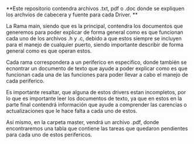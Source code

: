 **Este repositorio contendra archivos .txt, pdf o .doc donde se expliquen los archvios de cabecera y fuente para cada Driver. **

La Rama main, siendo que es la principal, contendra los documentos que generemos para poder explicar de forma general como es que funcionan cada uno de los archivos .h y .c, debido a que estos siempre se incluyen para el manejo de cualquier puerto, siendo importante describir de forma general como es que operan estos. 

Cada rama correspondera a un periferico en especifico, donde también se ecnontrar un documento de texto que ayude a poder explicar como es que funcionan cada una de las funciones para poder llevar a cabo el manejo de cada periferico. 

Es importante resaltar, que alguna de estos drivers estan incompletos, por lo que es importante leer los documentos de texto, ya que en estos en la parte final contendrá información que ayude a comprender las carencias o actualizaciones que le hace falta a cada uno de estos. 

Así mismo, en la carpeta master, vendrá un archivo .pdf, donde encontraremos una tabla que contiene las tareas que quedaron pendientes para cada uno de estos perifericos. 
